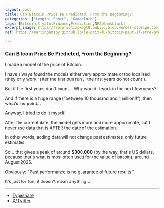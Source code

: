```yaml
---
layout: post
title: Can Bitcoin Price Be Predicted, From the Beginning?
categories: ["Length: Short", "Gamsblurb"]
tags: [Bitcoin,Crypto,Finance,Prediction,NFA,Gamsblurb]
excerpt_image: https://2orpfio4ixpxegt9.public.blob.vercel-storage.com/blogPost/cm0i6faj0013wmr0coj23l5d0/preview-image-L5vtElMTNvBkyNPJdDXdwSL5kq3Lza.png
ref: https://martingamsby.github.io/le-prix-du-bitcoin-peut-il-etre-predit-depuis-le-debut

---
```


### **Can Bitcoin Price Be Predicted, From the Beginning?**

I made a model of the price of Bitcoin.

I have always found the models either very approximate or too localized (they only work “after the first bull run”, “the first years do not count”).

But if the first years don't count... Why would it work in the next few years?

And if there is a huge range (“between 10 thousand and 1 million!!”), then what’s the point…

Anyway, I tried to do it myself.

After the current date, the model gets more and more approximate, but I never use data that is AFTER the date of the estimation.

In other words, adding data will not change past estimates, only future estimates.

So... that gives a peak of around **$300,000** (by the way, that's US dollars, because that's what is most often used for the value of bitcoin), around August 2025.

Obviously: "Past performance is no guarantee of future results."

It's just for fun, it doesn't mean anything...

---

- [Typeshare](https://typeshare.co/martingamsby/posts/can-the-bitcoin-price-be-predicted-from-the-beginning)
- [X/Twitter](https://x.com/MartinGamsby_EN/status/1833214325416464651)

